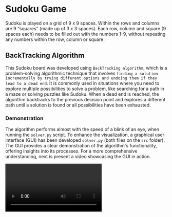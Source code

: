 # Sudoku Game
Sudoku is played on a grid of 9 x 9 spaces. Within the rows and columns are 9 “squares” (made up of 3 x 3 spaces). Each row, column and square (9 spaces each) needs to be filled out with the numbers 1-9, without repeating any numbers within the row, column or square.

## BackTracking Algorithm
This Sudoku board was developed using `BackTracking algorithm`, which is a problem-solving algorithmic technique that involves `finding a solution incrementally by trying different options and undoing them if they lead to a dead end`. It is commonly used in situations where you need to explore multiple possibilities to solve a problem, like searching for a path in a maze or solving puzzles like Sudoku. When a dead end is reached, the algorithm backtracks to the previous decision point and explores a different path until a solution is found or all possibilities have been exhausted.

### Demonstration
The algorithm performs almost with the speed of a blink of an eye, when running the `solver.py` script. To enhance the visualization, a graphical user interface (GUI) has been developed `solver.py` (both files on the `src` folder). The GUI provides a clear demonstration of the algorithm's functionality, offering insights into its processes. For a more comprehensive understanding, next is present a video showcasing the GUI in action.

<video src="img/demo.mov" controls></video>


